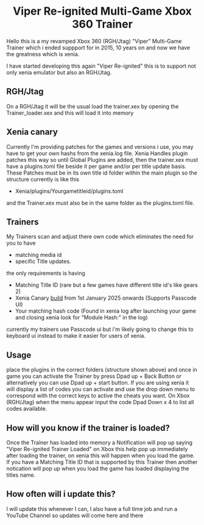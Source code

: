 <h1 align="center">Viper Re-ignited Multi-Game Xbox 360 Trainer</h1>

Hello this is a my revamped Xbox 360 (RGH/Jtag) "Viper" Multi-Game Trainer which i ended suppport for in 2015, 10 years on and now we have the greatness which is xenia. 

I have started developing this again "Viper Re-ignited" this is to support not only xenia emulator but also an RGH/Jtag.

## RGH/Jtag

On a RGH/Jtag it will be the usual load the trainer.xex by opening the Trainer_loader.xex and this will load it into memory

## Xenia canary
Currently I'm providing patches for the games and versions i use, you may have to get your own hashs from the xenia.log file.
Xenia Handles plugin patches this way so until Global Plugins are added, then the trainer.xex must have a plugins.toml file beside it per game and/or per title update basis. These Patches must be in its own title id folder within the main plugin so the structure currently is like this 

* Xenia/plugins/Yourgametitleid/plugins.toml

and the Trainer.xex must also be in the same folder as the plugins.toml file.


## Trainers

My Trainers scan and adjust there own code which eliminates the need for you to have 
* matching media id
* specific Title updates. 

the only requirements is having  

* Matching Title ID (rare but a few games have different title id's like gears 2)
* Xenia Canary [build](https://github.com/xenia-canary/xenia-canary/releases) from 1st January 2025 onwards (Supports Passcode UI)
* Your matching hash code (Found in xenia log after launching your game and closing xenia look for "Module Hash:" in the log)

currently my trainers use Passcode ui but i'm likely going to change this to keyboard ui instead to make it easier for users of xenia.

## Usage

place the plugins in the correct folders (structure shown above) and once in game you can activate the Trainer by press Dpad up + Back Button or alternatively you can use Dpad up + start button. 
If you are using xenia it will display a list of codes you can activate and use the drop down menu to correspond with the correct keys to active the cheats you want. On Xbox (RGH/Jtag) when the menu appear input the code Dpad Down x 4 to list all codes available.

## How will you know if the trainer is loaded?

Once the Trainer has loaded into memory a Notification will pop up saying "Viper Re-ignited Trainer Loaded" on Xbox this help pop up immediately after loading the trainer, on xenia this will happen when you load the game. If you have a Matching Title ID that is supported by this Trainer then another notication will pop up when you load the game has loaded displaying the titles name.

## How often will i update this?

I will update this whenever I can, I also have a full time job and run a YouTube Channel so updates will come here and there
